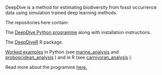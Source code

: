 DeepDive is a method for estimating biodiversity from fossil occurrence data using simulation trained deep learning methods.

The repositories here contain:

The [DeepDive Python programme](https://github.com/DeepDive-project/deepdive) along with installation instructions.

The [DeepDiveR](https://github.com/DeepDive-project/DeepDiveR) R package.

[Worked examples](https://github.com/DeepDive-project/example_files) in Python (see [marine_analysis](https://github.com/DeepDive-project/example_files/tree/main/marine_analysis) and [proboscidean_analysis](https://github.com/DeepDive-project/example_files/tree/main/proboscidean_analysis) ) and in R (see [carnivoran_analysis](https://github.com/DeepDive-project/example_files/tree/main/carnivoran_analysis) ). 


Read more about the programme [here.](https://www.nature.com/articles/s41467-024-48434-7)
